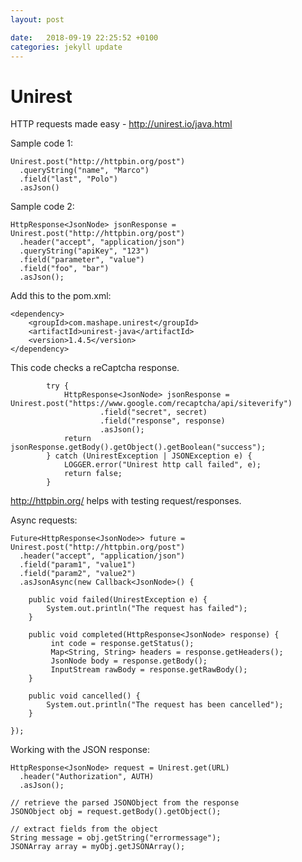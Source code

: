 ```yaml
---
layout: post

date:   2018-09-19 22:25:52 +0100
categories: jekyll update
---
```

Unirest
=======

HTTP requests made easy - <http://unirest.io/java.html>

Sample code 1:

    Unirest.post("http://httpbin.org/post")
      .queryString("name", "Marco")
      .field("last", "Polo")
      .asJson()

Sample code 2:

    HttpResponse<JsonNode> jsonResponse = Unirest.post("http://httpbin.org/post")
      .header("accept", "application/json")
      .queryString("apiKey", "123")
      .field("parameter", "value")
      .field("foo", "bar")
      .asJson();

Add this to the pom.xml:

    <dependency>
        <groupId>com.mashape.unirest</groupId>
        <artifactId>unirest-java</artifactId>
        <version>1.4.5</version>
    </dependency>

This code checks a reCaptcha response.

            try {
                HttpResponse<JsonNode> jsonResponse = Unirest.post("https://www.google.com/recaptcha/api/siteverify")
                        .field("secret", secret)
                        .field("response", response)
                        .asJson();
                return jsonResponse.getBody().getObject().getBoolean("success");
            } catch (UnirestException | JSONException e) {
                LOGGER.error("Unirest http call failed", e);
                return false;
            }

<http://httpbin.org/> helps with testing request/responses.

Async requests:

    Future<HttpResponse<JsonNode>> future = Unirest.post("http://httpbin.org/post")
      .header("accept", "application/json")
      .field("param1", "value1")
      .field("param2", "value2")
      .asJsonAsync(new Callback<JsonNode>() {

        public void failed(UnirestException e) {
            System.out.println("The request has failed");
        }

        public void completed(HttpResponse<JsonNode> response) {
             int code = response.getStatus();
             Map<String, String> headers = response.getHeaders();
             JsonNode body = response.getBody();
             InputStream rawBody = response.getRawBody();
        }

        public void cancelled() {
            System.out.println("The request has been cancelled");
        }

    });

Working with the JSON response:

    HttpResponse<JsonNode> request = Unirest.get(URL)
      .header("Authorization", AUTH)
      .asJson();

    // retrieve the parsed JSONObject from the response
    JSONObject obj = request.getBody().getObject();

    // extract fields from the object
    String message = obj.getString("errormessage");
    JSONArray array = myObj.getJSONArray();
